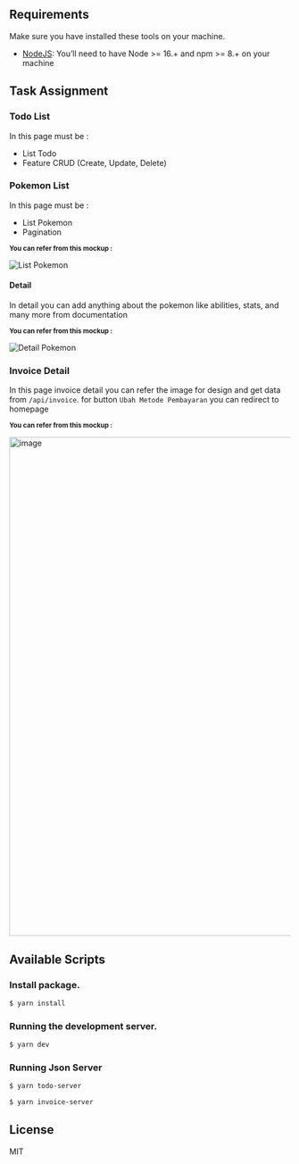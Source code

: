 ## Requirements

Make sure you have installed these tools on your machine.

-   [NodeJS](https://nodejs.org/en/): You’ll need to have Node >= 16.+ and npm >= 8.+ on your machine

## Task Assignment

### Todo List

In this page must be :

-   List Todo
-   Feature CRUD (Create, Update, Delete)

### Pokemon List

In this page must be :

-   List Pokemon
-   Pagination

<small><b>You can refer from this mockup : </b></small>

![List Pokemon](https://user-images.githubusercontent.com/88316106/147185529-d872d1c6-c7cd-4a3d-bb38-5e7959579dfa.png)

#### Detail

In detail you can add anything about the pokemon like abilities, stats, and many more from documentation

<small><b>You can refer from this mockup : </b></small>

![Detail Pokemon](https://user-images.githubusercontent.com/88316106/147185533-df212221-9166-4663-b7e6-7b69dbc805c8.png)

### Invoice Detail

In this page invoice detail you can refer the image for design and get data from `/api/invoice`. for button `Ubah Metode Pembayaran` you can redirect to homepage

<small><b>You can refer from this mockup : </b></small>

<img width="894" alt="image" src="https://user-images.githubusercontent.com/88316106/215977967-d2fa66e4-1733-4a3a-aae2-47425d8b3052.png">


## Available Scripts

### Install package.

```bash
$ yarn install
```

### Running the development server.

```bash
$ yarn dev
```

### Running Json Server

```bash
$ yarn todo-server
```
```bash
$ yarn invoice-server
```

## License

MIT
